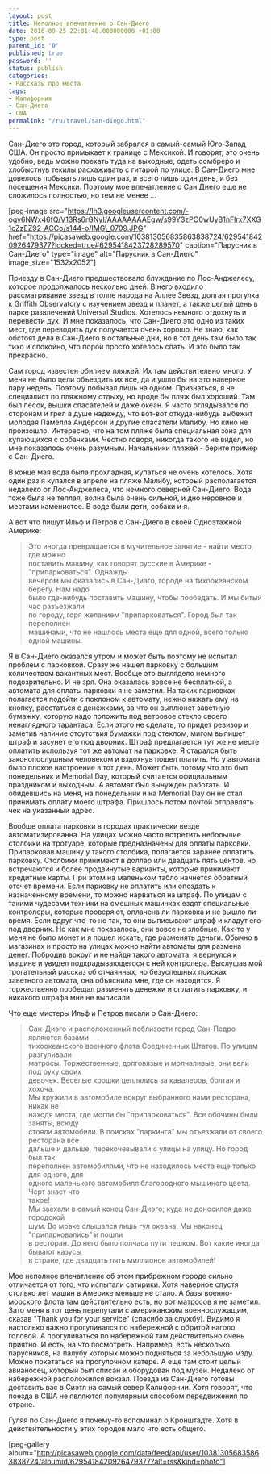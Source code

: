 ```yaml
---
layout: post
title: Неполное впечатление о Сан-Диего
date: 2016-09-25 22:01:40.000000000 +01:00
type: post
parent_id: '0'
published: true
password: ''
status: publish
categories:
- Рассказы про места
tags:
- Калифорния
- Сан-Диего
- США
permalink: "/ru/travel/san-diego.html"
---
```

Сан-Диего это город, который забрался в самый-самый Юго-Запад США. Он просто примыкает к границе с Мексикой. И говорят, это очень удобно, ведь можно поехать туда на выходные, одеть сомбреро и хлобыстнув текилы расхаживать с гитарой по улице. В Сан-Диего мне довелось побывать лишь один раз, и всего лишь один день, и без посещения Мексики. Поэтому мое впечатление о Сан Диего еще не сложилось полностью, но тем не менее ...

[peg-image src="https://lh3.googleusercontent.com/-ogv6NWx46fQ/V13Rs6rGNyI/AAAAAAAAEgw/s99Y3zPO0wUyB1nFlrx7XXG1cZzEZ92-ACCo/s144-o/IMG\_0709.JPG" href="https://picasaweb.google.com/103813056835863838724/6295418420926479377?locked=true#6295418423728289570" caption="Парусник в Сан-Диего" type="image" alt="Парусник в Сан-Диего" image\_size="1532x2052"]  


Приезду в Сан-Диего предшествовало блуждание по Лос-Анджелесу, которое продолжалось несколько дней. В него входило рассматривание звезд в толпе народа на Аллее Звезд, долгая прогулка к&nbsp;Griffith Observatory с изучением звезд и планет, а также целый день в парке развлечений Universal Studios. Хотелось немного отдохнуть и перевести дух. И мне показалось, что Сан-Диего это одно из таких мест, где переводить дух получается очень хорошо. Не знаю, как обстоят дела в Сан-Диего в остальные дни, но в тот день там было так тихо и спокойно, что порой просто хотелось спать. И это было так прекрасно.

Сам город известен&nbsp;обилием пляжей. Их там действительно много. У меня не было цели объездить их все, да и ушло бы на это наверное пару недель. Поэтому побывал лишь на одном. Признаться, я не специалист по пляжному отдыху, но вроде бы пляж был хороший. Там был песок, вышки спасателей и даже океан. Я часто оглядывался по сторонам и грел в душе надежду, что вот-вот откуда-нибудь выбежит молодая Памелла Андерсон и другие спасатели Малибу. Но кино не произошло. Интересно, что на том пляже была специальная зона для купающихся с собачками. Честно говоря, никогда такого не видел, но мне показалось очень разумным. Начальники пляжей - берите пример с Сан-Диего.

В конце мая вода была прохладная, купаться не очень хотелось. Хотя один раз я купался в апреле на пляже Малибу, который располагается недалеко от Лос-Анджелеса, что немного северней Сан-Диего. Вода тоже была не теплая, волна была очень сильной, и дно неровное и местами каменистое. В воде были дети, собаки и я.

А вот что пишут Ильф и Петров о Сан-Диего в своей Одноэтажной Америке:

> Это иногда превращается в мучительное занятие - найти место, где можно  
> поставить машину, как говорят русские в Америке - "припарковаться". Однажды  
> вечером мы оказались в Сан-Диэго, городе на тихоокеанском берегу. Нам надо  
> было где-нибудь поставить машину, чтобы пообедать. И мы битый час разъезжали  
> по городу, горя желанием "припарковаться". Город был так переполнен  
> машинами, что не нашлось места еще для одной, всего только одной машины.

Я в Сан-Диего оказался утром и может быть поэтому не испытал проблем с парковкой. Сразу же нашел парковку с большим количеством вакантных мест. Вообще это выглядело немного подозрительно. И не зря. Она оказалась вовсе не бесплатной, а автомата для оплаты парковки я не заметил. На таких парковках полагается подойти с поклоном к автомату, нежно нажать ему на кнопку, расстаться с денежками, за что он выплюнет заветную бумажку, которую надо положить под ветровое стекло своего ненаглядного тарантаса. Если этого не сделать, то придет ревизор и заметив наличие отсутствия бумажки под стеклом, мигом выпишет штраф и засунет его под дворник. Штраф предлагается тут же не месте оплатить используя тот же автомат на парковке. Я старался быть законопослушным человеком и вздохнув пошел платить. Но у автомата было плохое настроение в тот день. Может быть потому что это был понедельник и Memorial Day, который считается официальным праздником и выходным. А автомат был вынужден работать. И обидевшись на меня, на понедельник и на Memorial Day он не стал принимать оплату моего штрафа. Пришлось потом почтой отправлять чек на указанный адрес.

Вообще оплата парковки в городах практически везде автоматизированна. На улицах можно часто встретить небольшие столбики на тротуаре, которые предназначены для оплаты парковки. Припарковав машину у такого столбика, полагается заранее оплатить парковку. Столбики принимают в доллар или двадцать пять центов, но встречаются и более продвинутые варианты, которые принимают кредитные карты. При этом на маленьком табло начнется обратный отсчет времени. Если парковку не оплатить или опоздать к назначенному времени, то можно нарваться на штраф. По улицам с такими чудесами техники на смешных машинках ездят специальные контролеры, которые проверяют, оплачена ли парковка и не вышло ли время. Если вдруг что-то не так, то они выписывают штраф и кладут его под дворник. Но как мне показалось, они вовсе не злобные. Как-то у меня не было монет и я пошел искать, где разменять деньги. Обычно в магазинах и просто на улицах можно найти автоматы для размена денег. Побродив вокруг и не найдя такого автомата, я вернулся к машине и увидел подкрадывающегося с ней контролера. Выслушав мой трогательный рассказ об отчаянных, но безуспешных поисках заветного автомата, она объяснила мне, где он находится. Я торжественно пообещал разменять денежки и оплатить парковку, и никакого штрафа мне не выписали.

Что еще мистеры Ильф и Петров писали о Сан-Диего:

> Сан-Диэго и расположенный поблизости город Сан-Педро являются базами  
> тихоокеанского военного флота Соединенных Штатов. По улицам разгуливали  
> матросы. Торжественные, долговязые и молчаливые, они вели под руку своих  
> девочек. Веселые крошки цеплялись за кавалеров, болтая и хохоча.  
> Мы кружили в автомобиле вокруг выбранного нами ресторана, никак не  
> находя места, где могли бы "припарковаться". Все обочины были заняты, всюду  
> стояли автомобили. В поисках "паркинга" мы отъезжали от своего ресторана все  
> дальше и дальше, перекочевывали с улицы на улицу. Но город был так  
> переполнен автомобилями, что не находилось места еще только для одного, для  
> одного маленького автомобиля благородного мышиного цвета. Черт знает что  
> такое!  
> Мы заехали в самый конец Сан-Диэго; куда не доносился даже городской  
> шум. Во мраке слышался лишь гул океана. Мы наконец "припарковались" и пошли  
> в ресторан. До него было полчаса пути пешком. Вот какие иногда бывают казусы  
> в стране, где двадцать пять миллионов автомобилей!

Мое неполное впечатление об этом прибрежном городе сильно отличается от того, что испытали сатирики. Хотя наверное спустя столько лет машин в Америке меньше не стало. А базы военно-морского флота там действительно есть, но вот матросов я не заметил. Зато&nbsp;меня в тот день перепутали с американским военнослужащим, сказав "Thank you for your service" (спасибо за службу). Видимо я настолько важно&nbsp;прогуливался по набережной с обритой наголо головой. А прогуливаться по набережной там действительно очень приятно. И есть, на что посмотреть. Например, есть несколько парусников, на палубу которых можно подняться за небольшую мзду. Можно покататься на прогулочном катере. А еще там стоит целый авианосец, который был списан и оборудован под музей. Недалеко от набережной расположился вокзал. Поезда из Сан-Диего готовы доставить вас в Сиэтл на самый север Калифорнии. Хотя говорят, что поезда в США не являются популярным способом передвижения по стране.

Гуляя по Сан-Диего я почему-то вспоминал о Кронштадте. Хотя в действительности у этих городов мало что есть общего.

[peg-gallery album="http://picasaweb.google.com/data/feed/api/user/103813056835863838724/albumid/6295418420926479377?alt=rss&kind=photo"]


